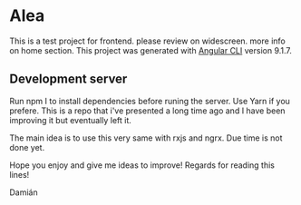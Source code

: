 # Alea

This is a test project for frontend. please review on widescreen. more info on home section.
This project was generated with [Angular CLI](https://github.com/angular/angular-cli) version 9.1.7.

## Development server

Run npm I to install dependencies before runing the server.
Use Yarn if you prefere.
This is a repo that i've presented a long time ago and I have been improving it but eventually left it.


The main idea is to use this very same with rxjs and ngrx. Due time is not done yet. 

Hope you enjoy and give me ideas to improve!
Regards for reading this lines!

Damián 
